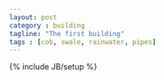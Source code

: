 ```yaml
---
layout: post
category : building
tagline: "The first building"
tags : [cob, swale, rainwater, pipes]
---
```

{% include JB/setup %}

